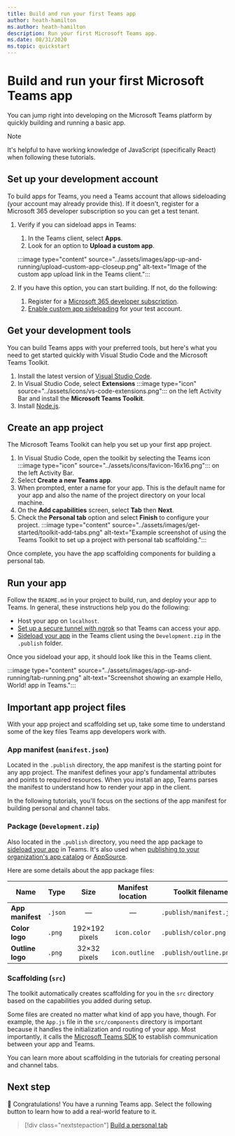 ```yaml
---
title: Build and run your first Teams app
author: heath-hamilton
ms.author: heath-hamilton
description: Run your first Microsoft Teams app.
ms.date: 08/31/2020
ms.topic: quickstart
---
```

# Build and run your first Microsoft Teams app

You can jump right into developing on the Microsoft Teams platform by quickly building and running a basic app.

> [!NOTE]
> It's helpful to have working knowledge of JavaScript (specifically React) when following these tutorials.

## Set up your development account

To build apps for Teams, you need a Teams account that allows sideloading (your account may already provide this). If it doesn't, register for a Microsoft 365 developer subscription so you can get a test tenant.

1. Verify if you can sideload apps in Teams:
    1. In the Teams client, select **Apps**.
    1. Look for an option to **Upload a custom app**.

    :::image type="content" source="../assets/images/app-up-and-running/upload-custom-app-closeup.png" alt-text="Image of the custom app upload link in the Teams client.":::

1. If you have this option, you can start building. If not, do the following:
    1. Register for a [Microsoft 365 developer subscription](../concepts/build-and-test/prepare-your-o365-tenant.md).
    1. [Enable custom app sideloading](../concepts/build-and-test/prepare-your-o365-tenant.md#enable-custom-teams-apps-and-turn-on-custom-app-uploading) for your test account.

## Get your development tools

You can build Teams apps with your preferred tools, but here's what you need to get started quickly with Visual Studio Code and the Microsoft Teams Toolkit.

1. Install the latest version of [Visual Studio Code](https://code.visualstudio.com/download).
1. In Visual Studio Code, select **Extensions** :::image type="icon" source="../assets/icons/vs-code-extensions.png"::: on the left Activity Bar and install the **Microsoft Teams Toolkit**.
1. Install [Node.js](https://nodejs.org/en/).

## Create an app project

The Microsoft Teams Toolkit can help you set up your first app project.

1. In Visual Studio Code, open the toolkit by selecting the Teams icon :::image type="icon" source="../assets/icons/favicon-16x16.png"::: on the left Activity Bar.
1. Select **Create a new Teams app**.
1. When prompted, enter a name for your app. This is the default name for your app and also the name of the project directory on your local machine.
1. On the **Add capabilities** screen, select **Tab** then **Next**.
1. Check the **Personal tab** option and select **Finish** to configure your project.
:::image type="content" source="../assets/images/get-started/toolkit-add-tabs.png" alt-text="Example screenshot of using the Teams Toolkit to set up a project with personal tab scaffolding.":::

Once complete, you have the app scaffolding components for building a personal tab.

## Run your app

Follow the `README.md` in your project to build, run, and deploy your app to Teams. In general, these instructions help you do the following:

* Host your app on `localhost`.
* [Set up a secure tunnel with ngrok](../concepts/build-and-test/debug.md##locally-hosted) so that Teams can access your app.
* [Sideload your app](../concepts/deploy-and-publish/apps-upload) in the Teams client using the `Development.zip` in the `.publish` folder.

Once you sideload your app, it should look like this in the Teams client.

:::image type="content" source="../assets/images/app-up-and-running/tab-running.png" alt-text="Screenshot showing an example Hello, World! app in Teams.":::

## Important app project files

With your app project and scaffolding set up, take some time to understand some of the key files Teams app developers work with.

### App manifest (`manifest.json`)

Located in the `.publish` directory, the app manifest is the starting point for any app project. The manifest defines your app's fundamental attributes and points to required resources. When you install an app, Teams parses the manifest to understand how to render your app in the client.

In the following tutorials, you'll focus on the sections of the app manifest for building personal and channel tabs.

### Package (`Development.zip`)

Also located in the `.publish` directory, you need the app package to [sideload your app](../concepts/deploy-and-publish/overview.md#upload-your-app-directly) in Teams. It's also used when [publishing to your organization's app catalog](../concepts/deploy-and-publish/overview.md#publish-to-your-organizations-app-catalog) or [AppSource](../concepts/deploy-and-publish/appsource/publish.md).

Here are some details about the app package files:

|Name|Type|Size|Manifest location|Toolkit filename|
|---|---|:---:|:---:|-----|
|**App manifest**|`.json`| — | — |`.publish/manifest.json`|
|**Color logo**|`.png`|192&times;192 pixels|`icon.color`|`.publish/color.png`|
|**Outline logo**|`.png`|32&times;32 pixels|`icon.outline`|`.publish/outline.png`|

### Scaffolding (`src`)

The toolkit automatically creates scaffolding for you in the `src` directory based on the capabilities you added during setup.

Some files are created no matter what kind of app you have, though. For example, the `App.js` file in the `src/components` directory is important because it handles the initialization and routing of your app. Most importantly, it calls the [Microsoft Teams SDK](../tabs/how-to/using-teams-client-sdk.md) to establish communication between your app and Teams.

You can learn more about scaffolding in the tutorials for creating personal and channel tabs.

## Next step

🎉 Congratulations! You have a running Teams app. Select the following button to learn how to add a real-world feature to it.

> [!div class="nextstepaction"]
> [Build a personal tab](../build-your-first-app/add-personal-tab.md)
